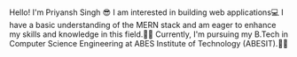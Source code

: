 Hello! I'm Priyansh Singh 😎
I am interested in building web applications💻
I have a basic understanding of the MERN stack and am eager to enhance my skills and knowledge in this field.🚀🍀
Currently, I'm pursuing my B.Tech in Computer Science Engineering at ABES Institute of Technology (ABESIT).📖📗
